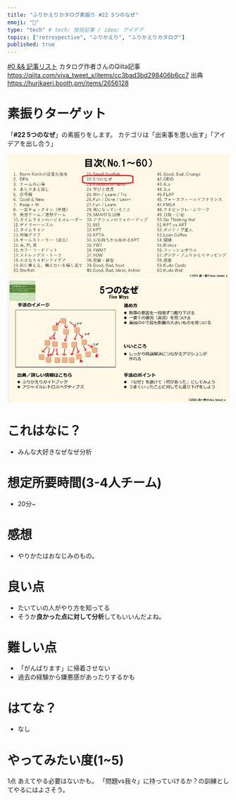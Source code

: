 ```yaml
---
title: "ふりかえりカタログ素振り #22 5つのなぜ"
emoji: "🌊"
type: "tech" # tech: 技術記事 / idea: アイデア
topics: ["retrospective", "ふりかえり", "ふりかえりカタログ"]
published: true
---
```


[#0 && 記事リスト](/datsuns/articles/retrospective-su-bu-ri-0.md)
カタログ作者さんのQiita記事
https://qiita.com/viva_tweet_x/items/cc3bad3bd298406b6cc7
出典
https://hurikaeri.booth.pm/items/2656128

# 素振りターゲット

「**\#22 5つのなぜ**」の素振りをします。
カテゴリは「出来事を思い出す」「アイデアを出し合う」

![target](/images/retrospective-su-bu-ri/22-target.png)
![pattern](/images/retrospective-su-bu-ri/22-pattern.png)

# これはなに？

* みんな大好きなぜなぜ分析

# 想定所要時間(3-4人チーム)

* 20分~

# 感想

* やりかたはおなじみのもの。

# 良い点

* たいていの人がやり方を知ってる
* そうか**良かった点に対して分析**してもいいんだよね。

# 難しい点

* 「がんばります」に帰着させない
* 過去の経験から嫌悪感があったりするかも

# はてな？

* なし

# やってみたい度(1~5)

1点
あえてやる必要はないかも。
「問題vs我々」に持っていけるか？の訓練としてやるにはよさそう。
